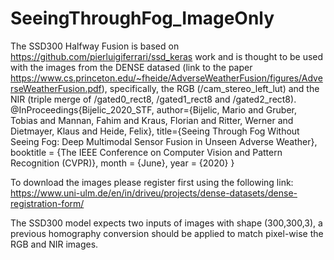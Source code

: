 # SeeingThroughFog_ImageOnly

The SSD300 Halfway Fusion is based on https://github.com/pierluigiferrari/ssd_keras work and is thought to be used with the images from the DENSE datased (link to the paper https://www.cs.princeton.edu/~fheide/AdverseWeatherFusion/figures/AdverseWeatherFusion.pdf), specifically, the RGB (/cam_stereo_left_lut) and the NIR (triple merge of /gated0_rect8, /gated1_rect8 and /gated2_rect8).
@InProceedings{Bijelic_2020_STF,
    author={Bijelic, Mario and Gruber, Tobias and Mannan, Fahim and Kraus, Florian and Ritter, Werner and Dietmayer, Klaus and Heide, Felix},
    title={Seeing Through Fog Without Seeing Fog:
    Deep Multimodal Sensor Fusion in Unseen Adverse Weather},
    booktitle = {The IEEE Conference on Computer Vision and Pattern Recognition (CVPR)},
    month = {June},
    year = {2020}
}

To download the images please register first using the following link: https://www.uni-ulm.de/en/in/driveu/projects/dense-datasets/dense-registration-form/

The SSD300 model expects two inputs of images with shape (300,300,3), a previous homography conversion should be applied to match pixel-wise the RGB and NIR images.
